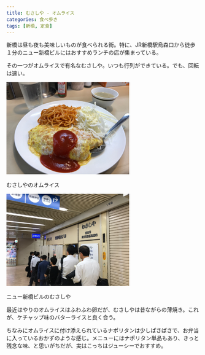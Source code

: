```yaml
---
title: むさしや - オムライス
categories: 食べ歩き
tags: [新橋, 定食]
---
```


新橋は昼も夜も美味しいものが食べられる街。特に、JR新橋駅烏森口から徒歩１分のニュー新橋ビルにはおすすめランチの店が集まっている。

その一つがオムライスで有名なむさしや。いつも行列ができている。でも、回転は速い。

<div class="post-img">
<a href="/assets/images/20170418a/IMG_0690.jpg">
<img src="/assets/images/20170418a/IMG_0690.jpg" width="320px">
</a>
<p>むさしやのオムライス</p>
</div>

<div class="post-img">
<a href="/assets/images/20170418a/IMG_0692.jpg">
<img src="/assets/images/20170418a/IMG_0692.jpg" width="320px">
</a>
<p>ニュー新橋ビルのむさしや</p>
</div>

最近はやりのオムライスはふわふわ卵だが、むさしやは昔ながらの薄焼き。これが、ケチャップ味のバターライスと良く合う。

ちなみにオムライスに付け添えられているナポリタンは少しぱさぱさで、お弁当に入っているおかずのような感じ。メニューにはナポリタン単品もあり、きっと残念な味、と思いがちだが、実はこっちはジューシーでおすすめ。
